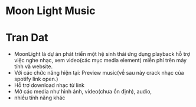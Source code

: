 # Moon Light Music

# Tran Dat

- MoonLight là dự án phát triển một hệ sinh thái ứng dụng playback hỗ trợ việc nghe nhạc, xem video(các mục media element) miễn phí trên máy tính và website.
- Với các chức năng hiện tại: Preview music(về sau này crack nhạc của spotify link open.)
- Hỗ trợ download nhạc từ link
- Mở các media như hình ảnh, video(chưa ổn định), audio,
- nhiều tính năng khác 
